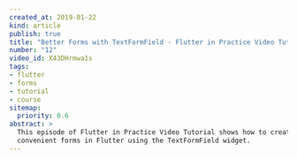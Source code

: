 ```yaml
---
created_at: 2019-01-22
kind: article
publish: true
title: "Better Forms with TextFormField - Flutter in Practice Video Tutorial"
number: "12"
video_id: X43DHrmwa1s
tags:
- flutter
- forms
- tutorial
- course
sitemap:
  priority: 0.6
abstract: >
  This episode of Flutter in Practice Video Tutorial shows how to create more
  convenient forms in Flutter using the TextFormField widget.
---
```





